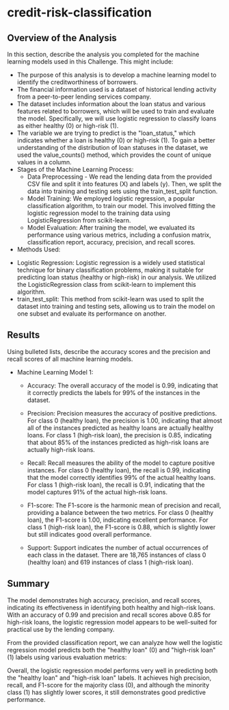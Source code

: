 # credit-risk-classification

## Overview of the Analysis

In this section, describe the analysis you completed for the machine learning models used in this Challenge. This might include:

* The purpose of this analysis is to develop a machine learning model to identify the creditworthiness of borrowers.
* The financial information used is a dataset of historical lending activity from a peer-to-peer lending services company.
* The dataset includes information about the loan status and various features related to borrowers, which will be used to train and evaluate the model. Specifically, we will use logistic regression to classify loans as either healthy (0) or high-risk (1).
* The variable we are trying to predict is the "loan_status," which indicates whether a loan is healthy (0) or high-risk (1). To gain a better understanding of the distribution of loan statuses in the dataset, we used the value_counts() method, which provides the count of unique values in a column.
* Stages of the Machine Learning Process:
    - Data Preprocessing - We read the lending data from the provided CSV file and split it into features (X) and labels (y). Then, we split the data into training and testing sets using the train_test_split function.
    - Model Training: We employed logistic regression, a popular classification algorithm, to train our model. This involved fitting the logistic regression model to the training data using LogisticRegression from scikit-learn.
    - Model Evaluation: After training the model, we evaluated its performance using various metrics, including a confusion matrix, classification report, accuracy, precision, and recall scores.
* Methods Used:
- Logistic Regression: Logistic regression is a widely used statistical technique for binary classification problems, making it suitable for predicting loan status (healthy or high-risk) in our analysis. We utilized the LogisticRegression class from scikit-learn to implement this algorithm.
- train_test_split: This method from scikit-learn was used to split the dataset into training and testing sets, allowing us to train the model on one subset and evaluate its performance on another.

## Results

Using bulleted lists, describe the accuracy scores and the precision and recall scores of all machine learning models.

* Machine Learning Model 1:
    * Accuracy: The overall accuracy of the model is 0.99, indicating that it correctly predicts the labels for 99% of the instances in the dataset.

    * Precision: Precision measures the accuracy of positive predictions. For class 0 (healthy loan), the precision is 1.00, indicating that almost all of the instances predicted as healthy loans are actually healthy loans. For class 1 (high-risk loan), the precision is 0.85, indicating that about 85% of the instances predicted as high-risk loans are actually high-risk loans.

    * Recall: Recall measures the ability of the model to capture positive instances. For class 0 (healthy loan), the recall is 0.99, indicating that the model correctly identifies 99% of the actual healthy loans. For class 1 (high-risk loan), the recall is 0.91, indicating that the model captures 91% of the actual high-risk loans.

    * F1-score: The F1-score is the harmonic mean of precision and recall, providing a balance between the two metrics. For class 0 (healthy loan), the F1-score is 1.00, indicating excellent performance. For class 1 (high-risk loan), the F1-score is 0.88, which is slightly lower but still indicates good overall performance.

    * Support: Support indicates the number of actual occurrences of each class in the dataset. There are 18,765 instances of class 0 (healthy loan) and 619 instances of class 1 (high-risk loan).

## Summary

The model demonstrates high accuracy, precision, and recall scores, indicating its effectiveness in identifying both healthy and high-risk loans. With an accuracy of 0.99 and precision and recall scores above 0.85 for high-risk loans, the logistic regression model appears to be well-suited for practical use by the lending company.

From the provided classification report, we can analyze how well the logistic regression model predicts both the "healthy loan" (0) and "high-risk loan" (1) labels using various evaluation metrics:

Overall, the logistic regression model performs very well in predicting both the "healthy loan" and "high-risk loan" labels. It achieves high precision, recall, and F1-score for the majority class (0), and although the minority class (1) has slightly lower scores, it still demonstrates good predictive performance. 